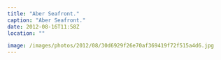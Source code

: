 ```yaml
---
title: "Aber Seafront."
caption: "Aber Seafront."
date: 2012-08-16T11:58Z
location: ""

image: /images/photos/2012/08/30d6929f26e70af369419f72f515a4d6.jpg
---
```

